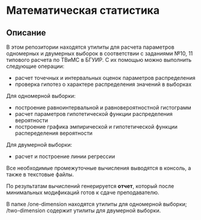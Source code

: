 Математическая статистика
=========================

Описание
--------
В этом репозитории находятся утилиты для расчета параметров одномерных
и двумерных выборок в соответствии с заданиями №10, 11 типового расчета
по ТВиМС в БГУИР.
С их помощью можно выполнить следующие операции:
+ расчет точечных и интервальных оценок параметров распределения
+ проверка гипотез о характере распределения значений в выборках

Для одномерной выборки:
+ построение равноинтервальной и равновероятностной гистограмм
+ расчет параметров гипотетической функции распределения вероятности
+ построение графика эмпирической и гипотетической функции распеределения вероятности

Для двумерной выборки:
+ расчет и построение линии регрессии

Все необходимые промежуточные вычисления выводятся в консоль, а также в текстовые файлы.

По результатам вычислений генерируется __отчет__, который после минимальных модификаций
готов к сдаче преподавателю.

В папке
/one-dimension находятся утилиты для одномерной выборки;
/two-dimension содержит утилиты для двумерной выборки.



